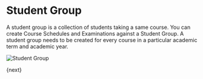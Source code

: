 <!-- add-breadcrumbs -->
# Student Group

A student group is a collection of students taking a same course. You can create Course Schedules and Examinations against a Student Group.
A student group needs to be created for every course in a particular academic term and academic year.

<img class="screenshot" alt="Student Group" src="{{docs_base_url}}/assets/img/schools/student/student-group.png">

{next}